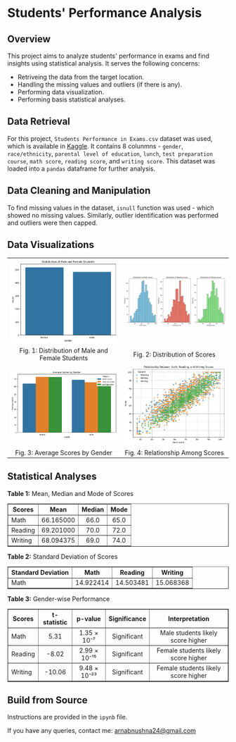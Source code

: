 # Students' Performance Analysis


## Overview
This project aims to analyze students' performance in exams and find insights using statistical analysis. It serves the following concerns:

* Retriveing the data from the target location.
* Handling the missing values and outliers (if there is any).
* Performing data visualization.
* Performing basis statistical analyses.


## Data Retrieval
For this project, `Students Performance in Exams.csv` dataset was used, which is available in [Kaggle](https://www.kaggle.com/spscientist/students-performance-in-exams). It contains 8 colunmns - `gender`, `race/ethnicity`, `parental level of education`, `lunch`, `test preparation course`, `math score`, `reading score`, and `writing score`. This dataset was loaded into a `pandas` dataframe for further analysis.


## Data Cleaning and Manipulation
To find missing values in the dataset, `isnull` function was used - which showed no missing values. Similarly, outlier identification was performed and outliers were then capped.


## Data Visualizations
<table>
  
  <tr>
    <td align="center"><img src="https://github.com/ArnabUshna24/Students-Performance-Analysis/blob/main/data_visualizations/male_female_students_distribution.png" alt="Distribution of Male and Female Students" width="300"/></td>
    <td align="center"><img src="https://github.com/ArnabUshna24/Students-Performance-Analysis/blob/main/data_visualizations/scores_distributions.png" alt="Distribution of Scores" width="300"/></td>
  </tr>
  
  <tr>
    <td align="center"> Fig. 1: Distribution of Male and Female Students </td>
    <td align="center"> Fig. 2: Distribution of Scores </td>
  </tr>
  
  <tr>
    <td align="center"><img src="https://github.com/ArnabUshna24/Students-Performance-Analysis/blob/main/data_visualizations/avg_scores_gender.png" alt="Average Scores by Gender" width="300"/></td>
    <td align="center"><img src="https://github.com/ArnabUshna24/Students-Performance-Analysis/blob/main/data_visualizations/relationship_among_scores.png" alt="Relationship Among Scores" width="300"/></td>
  </tr>
  
   <tr>
    <td align="center"> Fig. 3: Average Scores by Gender </td>
    <td align="center"> Fig. 4: Relationship Among Scores </td>
  </tr>
  
</table>


## Statistical Analyses

<p><strong>Table 1:</strong> Mean, Median and Mode of Scores </p>
<table border="1" cellspacing="0" cellpadding="5">
  <tr>
    <th> Scores </th>
    <th align="center"> Mean </th>
    <th align="center"> Median </th>
    <th align="center"> Mode </th>
  </tr>
  <tr>
    <td> Math </td>
    <td align="center"> 66.165000 </td>
    <td align="center"> 66.0 </td>
    <td align="center"> 65.0 </td>
  </tr>
  <tr>
    <td> Reading </td>
    <td align="center"> 69.201000 </td>
    <td align="center"> 70.0 </td>
    <td align="center"> 72.0 </td>
  </tr>
  <tr>
    <td> Writing </td>
    <td align="center"> 68.094375 </td>
    <td align="center"> 69.0 </td>
    <td align="center"> 74.0 </td>
  </tr>
</table>


<p><strong>Table 2:</strong> Standard Deviation of Scores </p>
<table border="1" cellspacing="0" cellpadding="5">
  <tr>
    <th> Standard Deviation </th>
    <th align="center"> Math </th>
    <th align="center"> Reading </th>
    <th align="center"> Writing </th>
  </tr>
  
  <tr>
    <td> Math </td>
    <td align="center"> 14.922414 </td>
    <td align="center"> 14.503481 </td>
    <td align="center"> 15.068368 </td>
  </tr>
  
</table>


<p><strong>Table 3:</strong> Gender-wise Performance </p>
<table border="1" cellspacing="0" cellpadding="5">
  <tr>
    <th> Scores </th>
    <th align="center"> t-statistic </th>
    <th align="center"> p-value </th>
    <th align="center"> Significance </th>
    <th align="center"> Interpretation </th>
  </tr>
  
  <tr>
    <td> Math </td>
    <td align="center"> 5.31 </td>
    <td align="center"> 1.35 × 10⁻⁷ </td>
    <td align="center"> Significant </td>
    <td align="center"> Male students likely score higher </td>
  </tr>

  <tr>
    <td> Reading </td>
    <td align="center"> -8.02 </td>
    <td align="center"> 2.99 × 10⁻¹⁵ </td>
    <td align="center"> Significant </td>
    <td align="center"> Female students likely score higher </td>
  </tr>

  <tr>
    <td> Writing </td>
    <td align="center"> -10.06 </td>
    <td align="center"> 9.48 × 10⁻²³ </td>
    <td align="center"> Significant </td>
    <td align="center"> Female students likely score higher </td>
  </tr>
  
</table>


## Build from Source
Instructions are provided in the `ipynb` file.


If you have any queries, contact me: arnabnushna24@gmail.com

